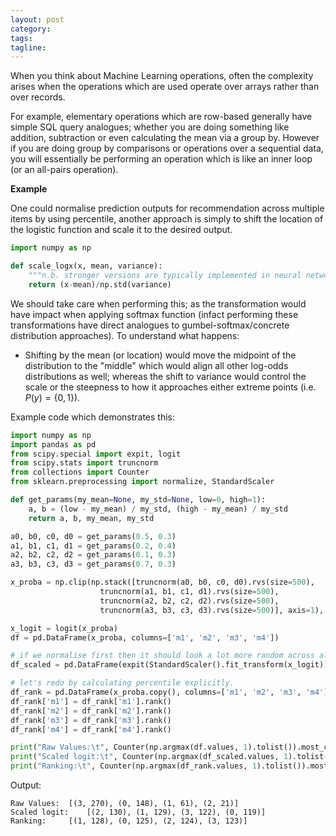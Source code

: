 ```yaml
---
layout: post
category:
tags:
tagline:
---
```


When you think about Machine Learning operations, often the complexity arises when the operations which are used operate over arrays rather than over records.

For example, elementary operations which are row-based generally have simple SQL query analogues; whether you are doing something like addition, subtraction or even calculating the mean via a group by. However if you are doing group by comparisons or operations over a sequential data, you will essentially be performing an operation which is like an inner loop (or an all-pairs operation).

**Example**

One could normalise prediction outputs for recommendation across multiple items by using percentile, another approach is simply to shift the location of the logistic function and scale it to the desired output.

```py
import numpy as np

def scale_logx(x, mean, variance):
    """n.b. stronger versions are typically implemented in neural network libraries"""
    return (x-mean)/np.std(variance)
```

We should take care when performing this; as the transformation would have impact when applying softmax function (infact performing these transformations have direct analogues to gumbel-softmax/concrete distribution approaches). To understand what happens:

- Shifting by the mean (or location) would move the midpoint of the distribution to the "middle" which would align all other log-odds distributions as well; whereas the shift to variance would control the scale or the steepness to how it approaches either extreme points (i.e. $P(y) = \{0, 1\}$).

Example code which demonstrates this:

```py
import numpy as np
import pandas as pd
from scipy.special import expit, logit
from scipy.stats import truncnorm
from collections import Counter
from sklearn.preprocessing import normalize, StandardScaler

def get_params(my_mean=None, my_std=None, low=0, high=1):
    a, b = (low - my_mean) / my_std, (high - my_mean) / my_std
    return a, b, my_mean, my_std

a0, b0, c0, d0 = get_params(0.5, 0.3)
a1, b1, c1, d1 = get_params(0.2, 0.4)
a2, b2, c2, d2 = get_params(0.1, 0.3)
a3, b3, c3, d3 = get_params(0.7, 0.3)

x_proba = np.clip(np.stack([truncnorm(a0, b0, c0, d0).rvs(size=500),
                    truncnorm(a1, b1, c1, d1).rvs(size=500),
                    truncnorm(a2, b2, c2, d2).rvs(size=500),
                    truncnorm(a3, b3, c3, d3).rvs(size=500)], axis=1), 1e-11, 1-1e-11)

x_logit = logit(x_proba)
df = pd.DataFrame(x_proba, columns=['m1', 'm2', 'm3', 'm4'])

# if we normalise first then it should look a lot more random across all levels
df_scaled = pd.DataFrame(expit(StandardScaler().fit_transform(x_logit)), columns=['m1', 'm2', 'm3', 'm4'])

# let's redo by calculating percentile explicitly.
df_rank = pd.DataFrame(x_proba.copy(), columns=['m1', 'm2', 'm3', 'm4'])
df_rank['m1'] = df_rank['m1'].rank()
df_rank['m2'] = df_rank['m2'].rank()
df_rank['m3'] = df_rank['m3'].rank()
df_rank['m4'] = df_rank['m4'].rank()

print("Raw Values:\t", Counter(np.argmax(df.values, 1).tolist()).most_common())
print("Scaled logit:\t", Counter(np.argmax(df_scaled.values, 1).tolist()).most_common())
print("Ranking:\t", Counter(np.argmax(df_rank.values, 1).tolist()).most_common())
```

Output:

```
Raw Values:	 [(3, 270), (0, 148), (1, 61), (2, 21)]
Scaled logit:	 [(2, 130), (1, 129), (3, 122), (0, 119)]
Ranking:	 [(1, 128), (0, 125), (2, 124), (3, 123)]
```
